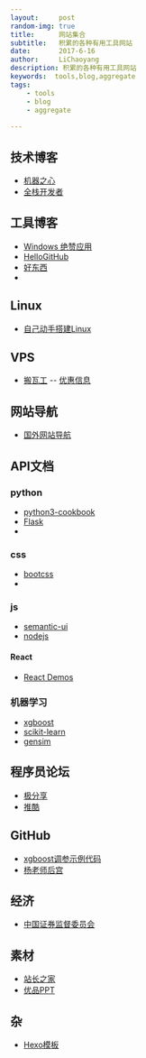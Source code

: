 ```yaml
---
layout:     post
random-img: true
title:      网站集合
subtitle:   积累的各种有用工具网站
date:       2017-6-16
author:     LiChaoyang
description: 积累的各种有用工具网站
keywords:  tools,blog,aggregate
tags:
    - tools
    - blog
    - aggregate
    
---
```


## 技术博客

 - [机器之心][1]
 - [全栈开发者][2]

## 工具博客

 - [Windows 绝赞应用][3]
 - [HelloGitHub][4]
 - [好东西][5]
 - 


## Linux

 - [自己动手搭建Linux][6]

## VPS

 - [搬瓦工][7] -- [优惠信息][8]


## 网站导航

 - [国外网站导航][9]

## API文档

### python
    
 - [python3-cookbook][10]
 - [Flask][11]
 - 


### css
 - [bootcss][12]
 - 


### js
 - [semantic-ui][13]
 - [nodejs][14]

#### React 

 - [React Demos][15]

### 机器学习
 - [xgboost][16]
 - [scikit-learn][17]
 - [gensim][18]


## 程序员论坛

 - [极分享][19]
 - [推酷][20]

## GitHub

 - [xgboost调参示例代码][21]
 - [杨老师后宫][22]
    

## 经济

 -  [中国证券监督委员会][23]


## 素材

 - [站长之家][24]
 - [优品PPT][25]

## 杂

 - [Hexo模板][26]


  [1]: https://www.jiqizhixin.com/
  [2]: http://www.admin10000.com/
  [3]: https://amazing-apps.gitbooks.io/windows-apps-that-amaze-us/content/zh-CN/
  [4]: https://gitbook.hellogithub.com/volume14/HelloGitHub14.html
  [5]: http://forum.ai100.com.cn/
  [6]: https://linux.cn/lfs/LFS-BOOK-7.7-systemd/index.html
  [7]: https://bwh1.net/cart.php
  [8]: https://www.cmsky.com/bandwagonhost-kvm/
  [9]: http://www.egouz.com/china/12.html
  [10]: http://python3-cookbook.readthedocs.io/zh_CN/latest/index.html
  [11]: http://docs.jinkan.org/docs/flask/index.html
  [12]: http://v3.bootcss.com/css/#forms
  [13]: http://www.semantic-ui.cn/
  [14]: http://www.runoob.com/nodejs/nodejs-tutorial.html
  [15]: https://github.com/ruanyf/react-demos
  [16]: http://xgboost.readthedocs.io/en/latest/
  [17]: http://scikit-learn.org/stable/index.html
  [18]: http://radimrehurek.com/gensim/apiref.html
  [19]: http://finalshares.com/bbs-index-run?order=hot
  [20]: http://www.tuicool.com/a/
  [21]: https://github.com/hczheng/Rong360/blob/master/code/xgboost%E8%B0%83%E5%8F%82%E7%A4%BA%E4%BE%8B%E4%BB%A3%E7%A0%81.py
  [22]: https://github.com/fromskyblue
  [23]: http://www.csrc.gov.cn/pub/newsite/xxpl/yxpl/index_1.html
  [24]: http://sc.chinaz.com/
  [25]: http://www.ypppt.com/
  [26]: https://www.haomwei.com/emotion/help-each-other.html